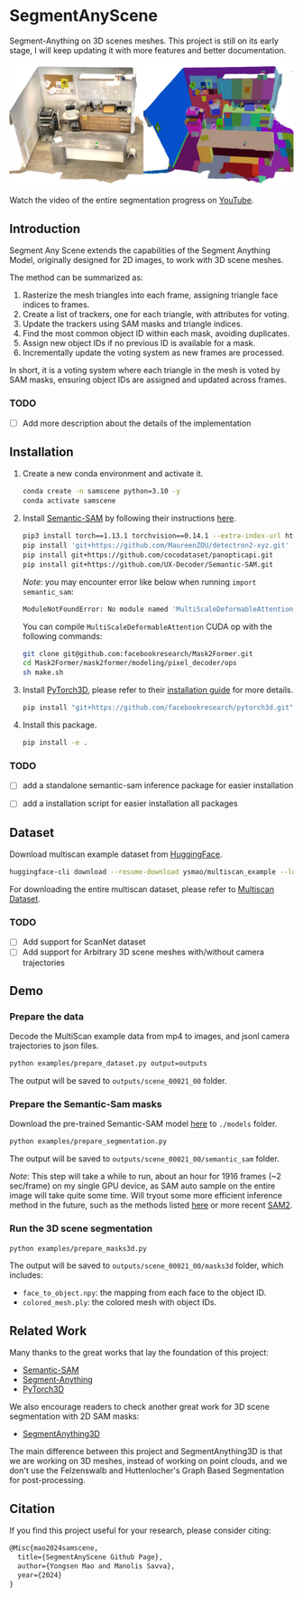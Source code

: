 # SegmentAnyScene

Segment-Anything on 3D scenes meshes. This project is still on its early stage, I will keep updating it with more features and better documentation.

![Segment Any Scene](examples/example_result.jpg)

Watch the video of the entire segmentation progress on [YouTube](https://youtu.be/gdlwxsa9-6I).

## Introduction

Segment Any Scene extends the capabilities of the Segment Anything Model, originally designed for 2D images, to work with 3D scene meshes.

The method can be summarized as:

1. Rasterize the mesh triangles into each frame, assigning triangle face indices to frames.
2. Create a list of trackers, one for each triangle, with attributes for voting.
3. Update the trackers using SAM masks and triangle indices.
4. Find the most common object ID within each mask, avoiding duplicates.
5. Assign new object IDs if no previous ID is available for a mask.
6. Incrementally update the voting system as new frames are processed.

In short, it is a voting system where each triangle in the mesh is voted by SAM masks, ensuring object IDs are assigned and updated across frames.

### TODO
- [ ] Add more description about the details of the implementation

## Installation

1. Create a new conda environment and activate it.
    ```bash
    conda create -n samscene python=3.10 -y
    conda activate samscene
    ```

2. Install [Semantic-SAM](https://github.com/UX-Decoder/Semantic-SAM) by following their instructions [here](https://github.com/UX-Decoder/Semantic-SAM?tab=readme-ov-file#unicorn-getting-started).
    ```bash
    pip3 install torch==1.13.1 torchvision==0.14.1 --extra-index-url https://download.pytorch.org/whl/cu113
    pip install 'git+https://github.com/MaureenZOU/detectron2-xyz.git'
    pip install git+https://github.com/cocodataset/panopticapi.git
    pip install git+https://github.com/UX-Decoder/Semantic-SAM.git
    ```

    *Note*: you may encounter error like below when running `import semantic_sam`:
    ```bash
    ModuleNotFoundError: No module named 'MultiScaleDeformableAttention'
    ```
    You can compile `MultiScaleDeformableAttention` CUDA op with the following commands:
    ```bash
    git clone git@github.com:facebookresearch/Mask2Former.git
    cd Mask2Former/mask2former/modeling/pixel_decoder/ops
    sh make.sh
    ```

3. Install [PyTorch3D](https://github.com/facebookresearch/pytorch3d), please refer to their [installation guide](https://github.com/facebookresearch/pytorch3d/blob/main/INSTALL.md) for more details.
    ```bash
    pip install "git+https://github.com/facebookresearch/pytorch3d.git"
    ```

4. Install this package.
    ```bash
    pip install -e .
    ```

### TODO
- [ ] add a standalone semantic-sam inference package for easier installation
- [ ] add a installation script for easier installation all packages


## Dataset

Download multiscan example dataset from [HuggingFace](https://huggingface.co/datasets/ysmao/multiscan_example).
```bash
huggingface-cli download --resume-download ysmao/multiscan_example --local-dir ./data/multiscan/scene_00021_00 --local-dir-use-symlinks False --repo-type dataset
```

For downloading the entire multiscan dataset, please refer to [Multiscan Dataset](https://github.com/smartscenes/multiscan?tab=readme-ov-file#multiscan-dataset).

### TODO
- [ ] Add support for ScanNet dataset
- [ ] Add support for Arbitrary 3D scene meshes with/without camera trajectories

## Demo

### Prepare the data
Decode the MultiScan example data from mp4 to images, and jsonl camera trajectories to json files.
```bash
python examples/prepare_dataset.py output=outputs
```
The output will be saved to `outputs/scene_00021_00` folder.

### Prepare the Semantic-Sam masks
Download the pre-trained Semantic-SAM model [here](https://github.com/UX-Decoder/Semantic-SAM/releases/tag/checkpoint) to `./models` folder.
```bash
python examples/prepare_segmentation.py
```
The output will be saved to `outputs/scene_00021_00/semantic_sam` folder.

*Note*: This step will take a while to run, about an hour for 1916 frames (~2 sec/frame) on my single GPU device, as SAM auto sample on the entire image will take quite some time. Will tryout some more efficient inference method in the future, such as the methods listed [here](https://github.com/IDEA-Research/Grounded-Segment-Anything/tree/main/EfficientSAM) or more recent [SAM2](https://github.com/facebookresearch/segment-anything-2).

### Run the 3D scene segmentation
```bash
python examples/prepare_masks3d.py
```
The output will be saved to `outputs/scene_00021_00/masks3d` folder, which includes:
- `face_to_object.npy`: the mapping from each face to the object ID.
- `colored_mesh.ply`: the colored mesh with object IDs.

## Related Work

Many thanks to the great works that lay the foundation of this project:

- [Semantic-SAM](https://github.com/UX-Decoder/Semantic-SAM)
- [Segment-Anything](https://github.com/facebookresearch/segment-anything)
- [PyTorch3D](https://github.com/facebookresearch/pytorch3d)

We also encourage readers to check another great work for 3D scene segmentation with 2D SAM masks:

- [SegmentAnything3D](https://github.com/Pointcept/SegmentAnything3D)

The main difference between this project and SegmentAnything3D is that we are working on 3D meshes, instead of working on point clouds, and we don't use the Felzenswalb and Huttenlocher's Graph Based Segmentation for post-processing.

## Citation

If you find this project useful for your research, please consider citing:
```
@Misc{mao2024samscene,
  title={SegmentAnyScene Github Page},
  author={Yongsen Mao and Manolis Savva},
  year={2024}
}
```